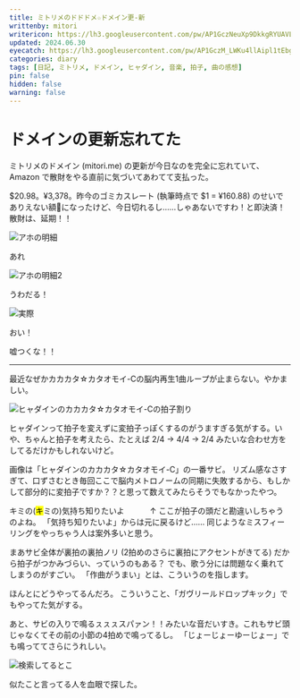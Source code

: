 ```yaml
---
title: ミトリメのドドドメ☆ドメイン更-新
writtenby: mitori
writericon: https://lh3.googleusercontent.com/pw/AP1GczNeuXp9DkkgRYUAVLpBQ5p86tIPlGBZTqeGdFkd3TSFo4Gwm81qaa3j9p0-XMVMilkKqxEIsrSRBdazwscW7i7zDWcS5kCj-5xbaKFdRQ_v19RQIuB9ZH7QTuGx2LeQWjpEvgI_4lCcjNrOor53aDO4=w400-h400-s-no
updated: 2024.06.30
eyecatch: https://lh3.googleusercontent.com/pw/AP1GczM_LWKu4llAipl1tEbgnN1OnPBzCPO-eTt9no_nD-oV63lV4jb8jTS9S9496IWK_swYLZtxmsmfPHTxL66vV9aluMZglmTlTwN9HP2Ge2c8nDxKoAEegaTs2kiTSjRCBLULCCro16h2OBTElUqFLRjw=w828-h491-s-no
categories: diary
tags: [日記, ミトリメ, ドメイン, ヒャダイン, 音楽, 拍子, 曲の感想]
pin: false
hidden: false
warning: false
---
```


# ドメインの更新忘れてた

ミトリメのドメイン (mitori.me) の更新が今日なのを完全に忘れていて、Amazon で散財をやる直前に気づいてあわてて支払った。

$20.98。¥3,378。昨今のゴミカスレート (執筆時点で $1 = ¥160.88) のせいでありえない額🖕になったけど、今日切れるし……しゃあないですわ！と即決済！
散財は、延期！！

![アホの明細](https://lh3.googleusercontent.com/pw/AP1GczM245O4DrV_OIwooATiKuUhI6d8U3zf5_0Vdc0si6vxbi_U-pDUyb8XVOnWrleF7TJWWcnJi0SFeShl4JnSP3qAHQbrDEgqdtlPHnVFK9Vu1kBJSo59TUMfSmnfVNhT5n_RX7a_EmyJOqMhTjBNYW5I=w828-h337-s-no)

あれ

![アホの明細2](https://lh3.googleusercontent.com/pw/AP1GczPYgX4o3psNgCgBQDkkTqotnMJCE2fBuVs0O24gC2ww9AWoJcaf0_V9Wt6xfxte9fpNpcTjF2aLNC_G6S7dSSQHKltAjULeA4kW0_99jcaSlSivpF4Z7HRcm3LxNZN40NpwUNJLjffPJVkPLdruIV1O=w265-h193-s-no)

うわだる！

![実際](https://lh3.googleusercontent.com/pw/AP1GczMuCTa-w8wiNZTH1bNEIDcXxILfysmHu4OzKGkphI-hmhHDXlYl2vAroZdGqsSwvl8mPm2_DA6h52S07Dgk94RawJ6pvNB1VPW-DS09g-QTR0tTDk4D4NDxBIxm_pMwOSEZjAKed_YbMsZvv_yGA5qL=w828-h383-s-no)

おい！

嘘つくな！！

---

最近なぜかカカカタ☆カタオモイ-Cの脳内再生1曲ループが止まらない。やかましい。

![ヒャダインのカカカタ☆カタオモイ-Cの拍子割り](https://lh3.googleusercontent.com/pw/AP1GczNprlkcasGtZTe2FeZ--S1-8lNrCAfIpH5llgiVjt_HkRqgaXCxjFaKvcF1qyd3lPezKpKjOPyJd34IVUYHu3NAGKE9zbB0XndV7KkjOxQh-2CG7Yumsqg1VP3DmlPpxqAwfieLQT7O3iRHV_8ItJsq=w828-h711-s-no)

ヒャダインって拍子を変えずに変拍子っぽくするのがうますぎる気がする。いや、ちゃんと拍子を考えたら、たとえば 2/4 → 4/4 → 2/4 みたいな合わせ方をしてるだけかもしれないけど。

画像は「ヒャダインのカカカタ☆カタオモイ-C」の一番サビ。
リズム感なさすぎて、口ずさむとき毎回ここで脳内メトロノームの同期に失敗するから、もしかして部分的に変拍子ですか？？と思って数えてみたらそうでもなかったやつ。

キミの(<mark>キ</mark>ミの)気持ち知りたいよ
　　　↑ ここが拍子の頭だと勘違いしちゃうのよね。
「気持ち知りたいよ」からは元に戻るけど……
同じようなミスフィーリングをやっちゃう人は案外多いと思う。

まあサビ全体が裏拍の裏拍ノリ (2拍めのさらに裏拍にアクセントがきてる) だから拍子がつかみづらい、っていうのもある？
でも、歌う分には問題なく乗れてしまうのがすごい。
「作曲がうまい」とは、こういうのを指します。

ほんとにどうやってるんだろ。
こういうこと、「ガヴリールドロップキック」でもやってた気がする。

あと、サビの入りで鳴るㇲㇲㇲスパァン！！みたいな音だいすき。これもサビ頭じゃなくてその前の小節の4拍めで鳴ってるし。
「じょーじょーゆーじょー」でも鳴っててさらにうれしい。

![検索してるとこ](https://lh3.googleusercontent.com/pw/AP1GczM_LWKu4llAipl1tEbgnN1OnPBzCPO-eTt9no_nD-oV63lV4jb8jTS9S9496IWK_swYLZtxmsmfPHTxL66vV9aluMZglmTlTwN9HP2Ge2c8nDxKoAEegaTs2kiTSjRCBLULCCro16h2OBTElUqFLRjw=w828-h491-s-no)

似たこと言ってる人を血眼で探した。
